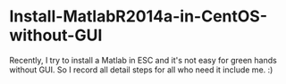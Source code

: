 # Install-MatlabR2014a-in-CentOS-without-GUI
Recently, I try to install a Matlab in ESC and it's not easy for green hands without GUI. So I record all detail steps for all who need it include me. :)
